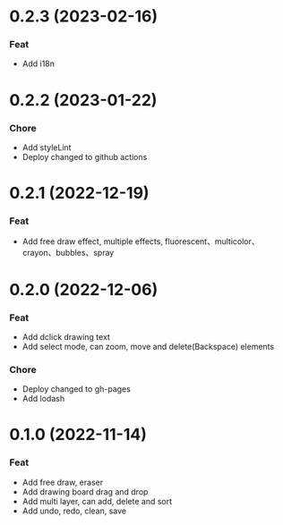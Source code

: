 # 0.2.3 (2023-02-16)

### Feat

- Add i18n

# 0.2.2 (2023-01-22)

### Chore

- Add styleLint
- Deploy changed to github actions

# 0.2.1 (2022-12-19)

### Feat

- Add free draw effect, multiple effects, fluorescent、multicolor、crayon、bubbles、spray

# 0.2.0 (2022-12-06)

### Feat

- Add dclick drawing text
- Add select mode, can zoom, move and delete(Backspace) elements

### Chore

- Deploy changed to gh-pages
- Add lodash

# 0.1.0 (2022-11-14)

### Feat

- Add free draw, eraser
- Add drawing board drag and drop
- Add multi layer, can add, delete and sort
- Add undo, redo, clean, save
